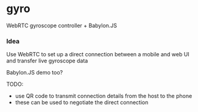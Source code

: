 # gyro
WebRTC gyroscope controller + Babylon.JS

### Idea

Use WebRTC to set up a direct connection between a mobile and web UI and transfer live gyroscope data

Babylon.JS demo too?



TODO:
 - use QR code to transmit connection details from the host to the phone
 - these can be used to negotiate the direct connection